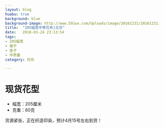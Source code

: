 ```yaml
---
layout: blog
huabu: true
background: blue
background-image: http://www.591wx.com/Uploads/image/20161231/20161231102734_91890.jpg
title:  "205幅宽中等花布|北京"
date:   2018-03-24 23:13:54
tags:
- 205幅宽
- 被子
- 垫子
- 中质量
category: 花布

---
```


# 现货花型

- 幅宽：205厘米
- 克重：60克

货源紧张，正在织造印染，预计4月15号左右到货！

